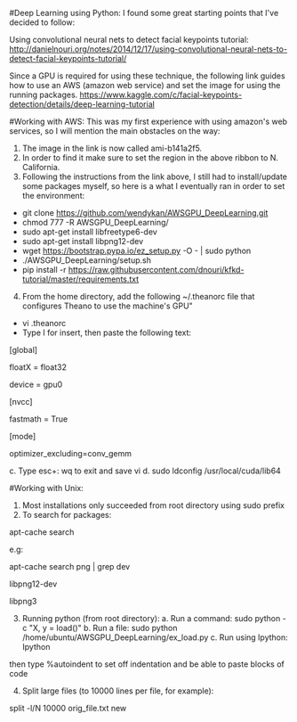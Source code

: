 #Deep Learning using Python:
I found some great starting points that I've decided to follow:


Using convolutional neural nets to detect facial keypoints tutorial: http://danielnouri.org/notes/2014/12/17/using-convolutional-neural-nets-to-detect-facial-keypoints-tutorial/


Since a GPU is required for using these technique, the following link guides how to use an AWS (amazon web service) and set the image for using the running packages.
https://www.kaggle.com/c/facial-keypoints-detection/details/deep-learning-tutorial


#Working with AWS:
This was my first experience with using amazon's web services, so I will mention the main obstacles on the way:

1. The image in the link is now called ami-b141a2f5.
2. In order to find it make sure to set the region in the above ribbon to N. California.
3. Following the instructions from the link above, I still had to install/update some packages myself, so here is a what I eventually ran in order to set the environment:

- git clone https://github.com/wendykan/AWSGPU_DeepLearning.git 
- chmod 777 -R AWSGPU_DeepLearning/
- sudo apt-get install libfreetype6-dev
- sudo apt-get install libpng12-dev
- wget https://bootstrap.pypa.io/ez_setup.py -O - | sudo python
- ./AWSGPU_DeepLearning/setup.sh
- pip install -r https://raw.githubusercontent.com/dnouri/kfkd-tutorial/master/requirements.txt

4. From the home directory, add the following ~/.theanorc file that configures Theano to use the machine's GPU"

- vi .theanorc
- Type I for insert, then paste the following text:

[global]

floatX = float32

device = gpu0

[nvcc]

fastmath = True

[mode]

optimizer_excluding=conv_gemm

c. Type esc+: wq to exit and save vi
d. sudo ldconfig /usr/local/cuda/lib64

#Working with Unix:
1. Most installations only succeeded from root directory using sudo prefix
2. To search for packages:

apt-cache search <string>

e.g:

apt-cache search png | grep dev

libpng12-dev 

libpng3

3. Running python (from root directory):
a. Run a command: sudo python -c "X, y = load()"
b. Run a file: sudo python /home/ubuntu/AWSGPU_DeepLearning/ex_load.py
c. Run using Ipython: Ipython

then type %autoindent to set off indentation and be able to paste blocks of code

4.	Split large files (to 10000 lines per file, for example): 

split -l/N 10000 orig_file.txt new
